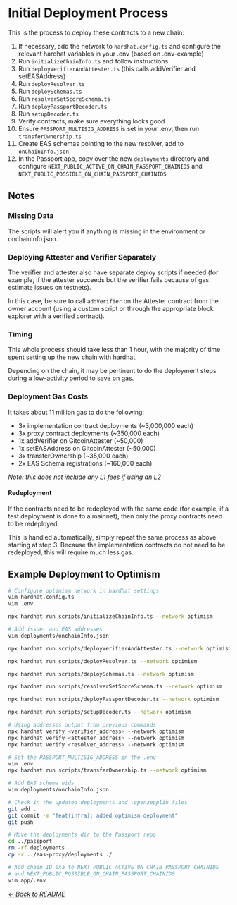 # Initial Deployment Process

This is the process to deploy these contracts to a new chain:

1. If necessary, add the network to `hardhat.config.ts` and configure
   the relevant hardhat variables in your .env (based on .env-example)
2. Run `initializeChainInfo.ts` and follow instructions
3. Run `deployVerifierAndAttester.ts` (this calls addVerifier and setEASAddress)
4. Run `deployResolver.ts`
5. Run `deploySchemas.ts`
6. Run `resolverSetScoreSchema.ts`
6. Run `deployPassportDecoder.ts`
7. Run `setupDecoder.ts`
8. Verify contracts, make sure everything looks good
9. Ensure `PASSPORT_MULTISIG_ADDRESS` is set in your .env, then run `transferOwnership.ts`
10. Create EAS schemas pointing to the new resolver,
   add to `onChainInfo.json`
11. In the Passport app, copy over the new `deployments` directory and
    configure `NEXT_PUBLIC_ACTIVE_ON_CHAIN_PASSPORT_CHAINIDS`
    and `NEXT_PUBLIC_POSSIBLE_ON_CHAIN_PASSPORT_CHAINIDS`

## Notes

### Missing Data

The scripts will alert you if anything is missing in the environment or onchainInfo.json.

### Deploying Attester and Verifier Separately

The verifier and attester also have separate deploy scripts if needed (for example,
if the attester succeeds but the verifier fails because of gas estimate issues
on testnets).

In this case, be sure to call `addVerifier` on the Attester contract from the
owner account (using a custom script or through the appropriate block explorer
with a verified contract).

### Timing

This whole process should take less than 1 hour, with the majority of time spent
setting up the new chain with hardhat.

Depending on the chain, it may be pertinent to do the deployment steps during a
low-activity period to save on gas.

### Deployment Gas Costs

It takes about 11 million gas to do the following:

- 3x implementation contract deployments (~3,000,000 each)
- 3x proxy contract deployments (~350,000 each)
- 1x addVerifier on GitcoinAttester (~50,000)
- 1x setEASAddress on GitcoinAttester (~50,000)
- 3x transferOwnership (~35,000 each)
- 2x EAS Schema registrations (~160,000 each)

_Note: this does not include any L1 fees if using an L2_

#### Redeployment

If the contracts need to be redeployed with the same code
(for example, if a test deployment is done to a mainnet),
then only the proxy contracts need to be redeployed.

This is handled automatically, simply repeat the same process
as above starting at step 3. Because the implementation
contracts do not need to be redeployed, this will require
much less gas.

## Example Deployment to Optimism

```bash
# Configure optimism network in hardhat settings
vim hardhat.config.ts
vim .env

npx hardhat run scripts/initializeChainInfo.ts --network optimism

# Add issuer and EAS addresses
vim deployments/onchainInfo.json

npx hardhat run scripts/deployVerifierAndAttester.ts --network optimism

npx hardhat run scripts/deployResolver.ts --network optimism

npx hardhat run scripts/deploySchemas.ts --network optimism

npx hardhat run scripts/resolverSetScoreSchema.ts --network optimism

npx hardhat run scripts/deployPassportDecoder.ts --network optimism

npx hardhat run scripts/setupDecoder.ts --network optimism

# Using addresses output from previous commands
npx hardhat verify <verifier_address> --network optimism
npx hardhat verify <attester_address> --network optimism
npx hardhat verify <resolver_address> --network optimism

# Set the PASSPORT_MULTISIG_ADDRESS in the .env
vim .env
npx hardhat run scripts/transferOwnership.ts --network optimism

# Add EAS schema uids
vim deployments/onchainInfo.json

# Check in the updated deployments and .openzepplin files
git add .
git commit -m "feat(infra): added optimism deployment"
git push

# Move the deployments dir to the Passport repo
cd ../passport
rm -rf deployments
cp -r ../eas-proxy/deployments ./

# Add chain ID 0xa to NEXT_PUBLIC_ACTIVE_ON_CHAIN_PASSPORT_CHAINIDS
# and NEXT_PUBLIC_POSSIBLE_ON_CHAIN_PASSPORT_CHAINIDS
vim app/.env
```

_[← Back to README](..#other-topics)_
